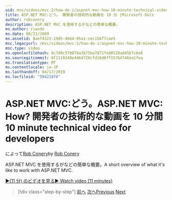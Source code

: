```yaml
---
uid: mvc/videos/mvc-2/how-do-i/aspnet-mvc-how-10-minute-technical-video-for-developers
title: ASP.NET MVC:どう。 開発者の技術的な動画を 10 分 |Microsoft Docs
author: robconery
description: ASP.NET MVC を使用するがなどの簡単な概要。
ms.author: riande
ms.date: 08/21/2009
ms.assetid: 8aef4323-19d5-4b64-95a1-cec156f7cae5
msc.legacyurl: /mvc/videos/mvc-2/how-do-i/aspnet-mvc-how-10-minute-technical-video-for-developers
msc.type: video
ms.openlocfilehash: 8c7d9c57007da3b75ba7d71fe88528ad45b7c6e6
ms.sourcegitcommit: 0f1119340e4464720cfd16d0ff15764746ea1fea
ms.translationtype: MT
ms.contentlocale: ja-JP
ms.lasthandoff: 04/17/2019
ms.locfileid: "59421876"
---
```

# <a name="aspnet-mvc-how-10-minute-technical-video-for-developers"></a><span data-ttu-id="6791c-104">ASP.NET MVC:どう。</span><span class="sxs-lookup"><span data-stu-id="6791c-104">ASP.NET MVC: How?</span></span> <span data-ttu-id="6791c-105">開発者の技術的な動画を 10 分間</span><span class="sxs-lookup"><span data-stu-id="6791c-105">10 minute technical video for developers</span></span>

<span data-ttu-id="6791c-106">によって[Rob Conery](https://github.com/robconery)</span><span class="sxs-lookup"><span data-stu-id="6791c-106">by [Rob Conery](https://github.com/robconery)</span></span>

<span data-ttu-id="6791c-107">ASP.NET MVC を使用するがなどの簡単な概要。</span><span class="sxs-lookup"><span data-stu-id="6791c-107">A short overview of what it's like to work with ASP.NET MVC.</span></span>

[<span data-ttu-id="6791c-108">&#9654;(11 分) のビデオを見る</span><span class="sxs-lookup"><span data-stu-id="6791c-108">&#9654; Watch video (11 minutes)</span></span>](https://channel9.msdn.com/Blogs/ASP-NET-Site-Videos/aspnet-mvc-how-10-minute-technical-video-for-developers)

> [!div class="step-by-step"]
> <span data-ttu-id="6791c-109">[前へ](why-aspnet-mvc-3-minute-overview-video-for-decision-makers.md)
> [次へ](how-do-i-return-json-formatted-data-for-an-ajax-call-in-an-aspnet-mvc-web-application.md)</span><span class="sxs-lookup"><span data-stu-id="6791c-109">[Previous](why-aspnet-mvc-3-minute-overview-video-for-decision-makers.md)
[Next](how-do-i-return-json-formatted-data-for-an-ajax-call-in-an-aspnet-mvc-web-application.md)</span></span>
